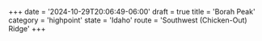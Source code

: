 +++
date = '2024-10-29T20:06:49-06:00'
draft = true
title = 'Borah Peak'
category = 'highpoint'
state = 'Idaho'
route = 'Southwest (Chicken-Out) Ridge'
+++

